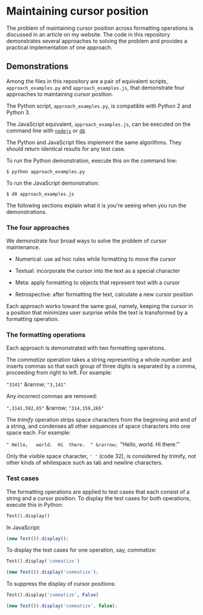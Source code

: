 # Maintaining cursor position

The problem of maintaining cursor position across formatting operations
is discussed in an article on my website. The code in this repository
demonstrates several approaches to solving the problem and provides a
practical implementation of one approach.


## Demonstrations

Among the files in this repository are a pair of equivalent scripts,
`approach_examples.py` and `approach_examples.js`, that demonstrate four
approaches to maintaining cursor position.

The Python script, `approach_examples.py`, is compatible with Python 2
and Python 3.

The JavaScript equivalent, `approach_examples.js`, can be executed
on the command line with [`nodejs`](https://nodejs.org/) or
[`d8`](https://developers.google.com/v8/build).

The Python and JavaScript files implement the same algorithms. They
should return identical results for any test case.

To run the Python demonstration, execute this on the command line:

```
$ python approach_examples.py
```

To run the JavaScript demonstration:

```
$ d8 approach_examples.js
```

The following sections explain what it is you're seeing when you run
the demonstrations.


### The four approaches

We demonstrate four broad ways to solve the problem of cursor maintenance.

- Numerical: use ad hoc rules while formatting to move the cursor

- Textual: incorporate the cursor into the text as a special character

- Meta: apply formatting to objects that represent text with a cursor

- Retrospective: after formatting the text, calculate a new cursor position

Each approach works toward the same goal, namely, keeping the cursor in
a position that minimizes user surprise while the text is transformed
by a formatting operation.


### The formatting operations

Each approach is demonstrated with two formatting operations.

The *commatize* operation takes a string representing a whole number
and inserts commas so that each group of three digits is separated by
a comma, proceeding from right to left. For example:

`"3141"` &rarrow; `"3,141"`

Any incorrect commas are removed:

`",3141,592,65"` &rarrow; `"314,159,265"`

The *trimify* operation strips space characters from the beginning and
end of a string, and condenses all other sequences of space characters
into one space each. For example:

`" Hello,   world.  Hi  there.  " &rarrow; `"Hello, world. Hi there."`

Only the visible space character, `' '` (code 32), is considered by
trimify, not other kinds of whitespace such as tab and newline characters.


### Test cases

The formatting operations are applied to test cases that each consist
of a string and a cursor position. To display the test cases for both
operations, execute this in Python:

```python
Test().display()
```

In JavaScript:

```javascript
(new Test()).display();
```

To display the test cases for one operation, say, commatize:

```python
Test().display('commatize')
```

```javascript
(new Test()).display('commatize');
```

To suppress the display of cursor positions:

```python
Test().display('commatize', False)
```

```javascript
(new Test()).display('commatize', false);
```


